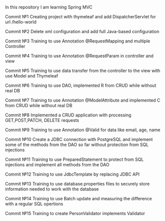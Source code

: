 In this repository I am learning Spring MVC

Commit №1 Creating project with thymeleaf and add DispatcherServlet for url /hello-world

Commit №2 Delete xml configuration and add full Java-based configuration

Commit №3 Training to use Annotation @RequestMapping and multiple Controller

Commit №4 Training to use Annotation @RequestParam in controller and view

Commit №5 Training to use data transfer from the controller to the view with use Model and Thymeleaf

Commit №6 Training to use DAO, implemented R from CRUD while without real DB

Commit №7 Training to use Annotation @ModelAttribute and implemented C from CRUD while without real DB

Commit №8 Implemented a CRUD application with processing GET,POST,PATCH, DELETE requests

Commit №9 Training to use Annotation @Valid for data like email, age, name

Commit №10 Create a JDBC connection with PostgreSQL and implement some of the methods from the DAO so far without protection from SQL injections 

Commit №11 Training to use PreparedStatement to protect from SQL injections and implement all methods from the DAO

Commit №12 Training to use JdbcTemplate by replacing JDBC API

Commit №13 Training to use database.properties files to securely store information needed to work with the database

Commit №14 Training to use Batch update and measuring the difference with a regular SQL opertions

Commit №15 Training to create PersonValidator implements Validator